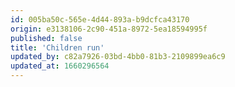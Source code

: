 ```yaml
---
id: 005ba50c-565e-4d44-893a-b9dcfca43170
origin: e3138106-2c90-451a-8972-5ea18594995f
published: false
title: 'Children run'
updated_by: c82a7926-03bd-4bb0-81b3-2109899ea6c9
updated_at: 1660296564
---
```

